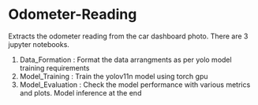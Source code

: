# Odometer-Reading
Extracts the odometer reading from the car dashboard photo.
There are 3 jupyter notebooks.
1. Data_Formation : Format the data arrangments as per yolo model training requirements
2. Model_Training : Train the yolov11n model using torch gpu
3. Model_Evaluation : Check the model performance with various metrics and plots. Model inference at the end

 
